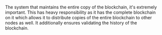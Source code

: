 The system that maintains the entire copy of the blockchain, it's extremely important. This has heavy responsibility as it has the complete blockchain on it which allows it to distribute copies of the entire blockchain to other nodes as well. It additionally ensures validating the history of the blockchain.